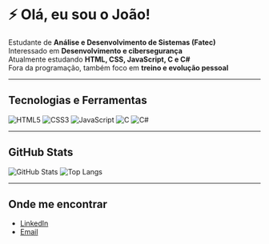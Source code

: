 # ⚡ Olá, eu sou o João!

Estudante de **Análise e Desenvolvimento de Sistemas (Fatec)**  
Interessado em **Desenvolvimento e cibersegurança**  
Atualmente estudando **HTML, CSS, JavaScript, C e C#**  
Fora da programação, também foco em **treino e evolução pessoal**  

---

## Tecnologias e Ferramentas

![HTML5](https://img.shields.io/badge/HTML5-000000?style=for-the-badge&logo=html5&logoColor=FFD700)
![CSS3](https://img.shields.io/badge/CSS3-000000?style=for-the-badge&logo=css3&logoColor=FFD700)
![JavaScript](https://img.shields.io/badge/JavaScript-000000?style=for-the-badge&logo=javascript&logoColor=FFD700)
![C](https://img.shields.io/badge/C-000000?style=for-the-badge&logo=c&logoColor=FFD700)
![C#](https://img.shields.io/badge/C%23-000000?style=for-the-badge&logo=csharp&logoColor=FFD700)

---

## GitHub Stats

![GitHub Stats](https://github-readme-stats.vercel.app/api?username=joaopsoaress&show_icons=true&title_color=FFD700&text_color=FFFFFF&icon_color=FFD700&bg_color=000000&border_color=FFD700)
![Top Langs](https://github-readme-stats.vercel.app/api/top-langs/?username=joaopsoaress&layout=compact&title_color=FFD700&text_color=FFFFFF&bg_color=000000&border_color=FFD700)


---

## Onde me encontrar

- [LinkedIn](https://www.linkedin.com/in/jo%C3%A3o-pedro-soares-da-rosa-1968a0358/)  
- [Email](mailto:joaopsoares015@gmail.com.com)  
